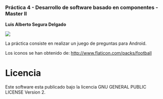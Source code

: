 ### Práctica 4 - Desarrollo de software basado en componentes - Master II

**Luis Alberto Segura Delgado**

![](https://img.shields.io/badge/license-GPLv2-blue.svg)

La práctica consiste en realizar un juego de preguntas para Android.

Los iconos se han obtenido de: http://www.flaticon.com/packs/football

# Licencia

Este software esta publicado bajo la licencia GNU GENERAL PUBLIC LICENSE Version 2.
